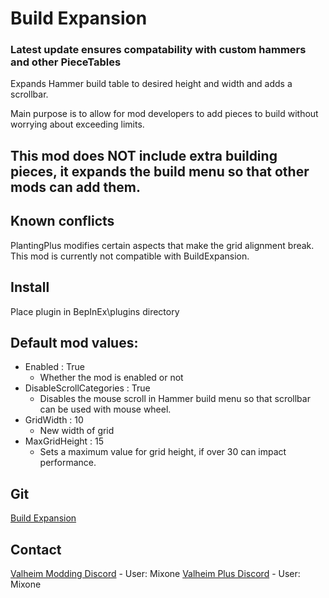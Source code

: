 # Build Expansion

### Latest update ensures compatability with custom hammers and other PieceTables

Expands Hammer build table to desired height and width and adds a scrollbar.

Main purpose is to allow for mod developers to add pieces to build without worrying about exceeding limits.

## This mod does NOT include extra building pieces, it expands the build menu so that other mods can add them. 

## Known conflicts

PlantingPlus modifies certain aspects that make the grid alignment break. This mod is currently not compatible with BuildExpansion.

## Install

Place plugin in BepInEx\plugins directory

## Default mod values:

- Enabled : True
	- Whether the mod is enabled or not
- DisableScrollCategories : True
	- Disables the mouse scroll in Hammer build menu so that scrollbar can be used with mouse wheel.
- GridWidth : 10
	- New width of grid
- MaxGridHeight : 15
	- Sets a maximum value for grid height, if over 30 can impact performance.

## Git

[Build Expansion](https://github.com/valheimPlus/BuildExpansion)

## Contact

[Valheim Modding Discord](https://discord.gg/p5ashc6HfP) - User: Mixone
[Valheim Plus Discord](https://discord.gg/valheimplus) - User: Mixone